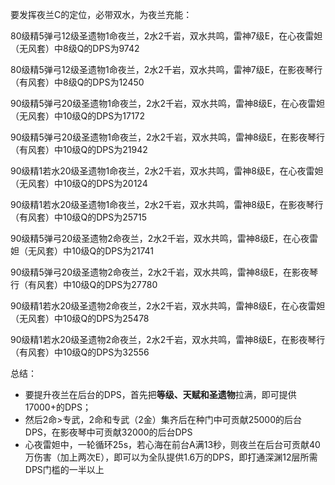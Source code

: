 

要发挥夜兰C的定位，必带双水，为夜兰充能：

80级精5弹弓12级圣遗物1命夜兰，2水2千岩，双水共鸣，雷神7级E，在心夜雷妲（无风套）中8级Q的DPS为9742

80级精5弹弓12级圣遗物1命夜兰，2水2千岩，双水共鸣，雷神7级E，在影夜琴行（有风套）中8级Q的DPS为12450

90级精5弹弓20级圣遗物1命夜兰，2水2千岩，双水共鸣，雷神8级E，在心夜雷妲（无风套）中10级Q的DPS为17172

90级精5弹弓20级圣遗物1命夜兰，2水2千岩，双水共鸣，雷神8级E，在影夜琴行（有风套）中10级Q的DPS为21942

90级精1若水20级圣遗物1命夜兰，2水2千岩，双水共鸣，雷神8级E，在心夜雷妲（无风套）中10级Q的DPS为20124

90级精1若水20级圣遗物1命夜兰，2水2千岩，双水共鸣，雷神8级E，在影夜琴行（有风套）中10级Q的DPS为25715

90级精5弹弓20级圣遗物2命夜兰，2水2千岩，双水共鸣，雷神8级E，在心夜雷妲（无风套）中10级Q的DPS为21741

90级精5弹弓20级圣遗物2命夜兰，2水2千岩，双水共鸣，雷神8级E，在影夜琴行（有风套）中10级Q的DPS为27780

90级精1若水20级圣遗物2命夜兰，2水2千岩，双水共鸣，雷神8级E，在心夜雷妲（无风套）中10级Q的DPS为25478

90级精1若水20级圣遗物2命夜兰，2水2千岩，双水共鸣，雷神8级E，在影夜琴行（有风套）中10级Q的DPS为32556



总结：

- 要提升夜兰在后台的DPS，首先把**等级、天赋和圣遗物**拉满，即可提供17000+的DPS；
- 然后2命>专武，2命和专武（2金）集齐后在种门中可贡献25000的后台DPS，在影夜琴中可贡献32000的后台DPS
- 心夜雷妲中，一轮循环25s，若心海在前台A满13秒，则夜兰在后台可贡献40万伤害（加上两次E），即可以为全队提供1.6万的DPS，即打通深渊12层所需DPS门槛的一半以上

